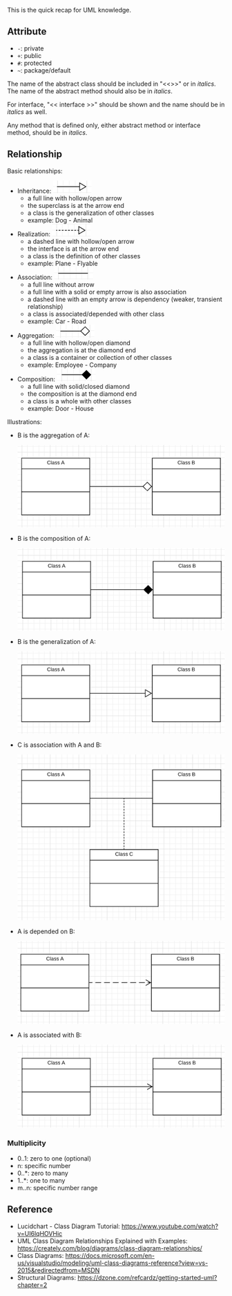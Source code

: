 
This is the quick recap for UML knowledge.

## Attribute
- `-`: private
- `+`: public
- `#`: protected
- `~`: package/default

The name of the abstract class should be included in "<<>>" or in _italics_. The name of the abstract method should also be in _italics_. 

For interface, "<< interface >>" should be shown and the name should be in _italics_ as well.

Any method that is defined only, either abstract method or interface method, should be in _italics_.


## Relationship

Basic relationships:

- Inheritance: ![solid line with hollow arrow](images/UML/lines/inheritance.png)
    - a full line with hollow/open arrow
    - the superclass is at the arrow end
    - a class is the generalization of other classes
    - example: Dog - Animal
- Realization: ![dotted line with hollow arrow](images/UML/lines/realization.png)
    - a dashed line with hollow/open arrow
    - the interface is at the arrow end
    - a class is the definition of other classes
    - example: Plane - Flyable
- Association: ![solid line](images/UML/lines/association.png)
    - a full line without arrow 
    - a full line with a solid or empty arrow is also association
    - a dashed line with an empty arrow is dependency (weaker, transient relationship)
    - a class is associated/depended with other class
    - example: Car - Road
- Aggregation: ![solid line with hollow diamond](images/UML/lines/aggregation.png)
    - a full line with hollow/open diamond
    - the aggregation is at the diamond end
    - a class is a container or collection of other classes
    - example: Employee - Company
- Composition: ![solid line with solid diamond](images/UML/lines/composition.png)
    - a full line with solid/closed diamond
    - the composition is at the diamond end
    - a class is a whole with other classes
    - example: Door - House


Illustrations:

- B is the aggregation of A:
    
    ![aggregation](images/UML/aggregation.png)

- B is the composition of A:
    
    ![composition](images/UML/composition.png)

- B is the generalization of A: 
    
    ![specialization/generalization](images/UML/generalization.png)

- C is association with A and B:
    
    ![association](images/UML/association.png)

- A is depended on B:

    ![dependended](images/UML/depended.png)

- A is associated with B:

    ![associated](images/UML/associated.png)

### Multiplicity

- 0..1: zero to one (optional)
- n: specific number
- 0..*: zero to many
- 1..*: one to many
- m..n: specific number range


## Reference
- Lucidchart - Class Diagram Tutorial: https://www.youtube.com/watch?v=UI6lqHOVHic
- UML Class Diagram Relationships Explained with Examples: https://creately.com/blog/diagrams/class-diagram-relationships/
- Class Diagrams: https://docs.microsoft.com/en-us/visualstudio/modeling/uml-class-diagrams-reference?view=vs-2015&redirectedfrom=MSDN
- Structural Diagrams: https://dzone.com/refcardz/getting-started-uml?chapter=2
